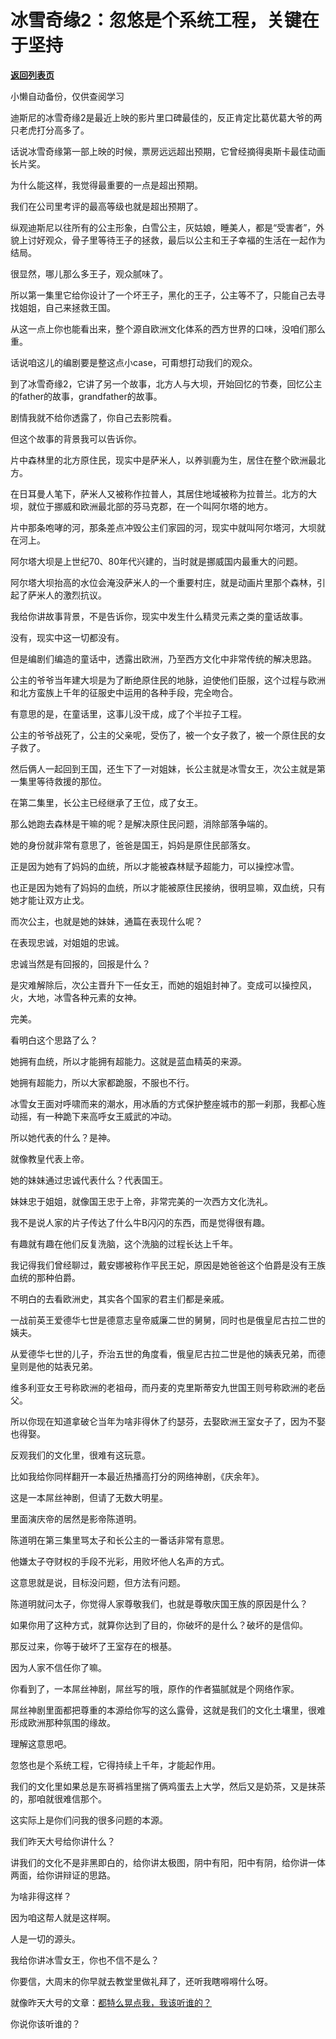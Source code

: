 # 冰雪奇缘2：忽悠是个系统工程，关键在于坚持

[**返回列表页**](/gzh/记忆承载3)

小懒自动备份，仅供查阅学习

迪斯尼的冰雪奇缘2是最近上映的影片里口碑最佳的，反正肯定比葛优葛大爷的两只老虎打分高多了。

  

话说冰雪奇缘第一部上映的时候，票房远远超出预期，它曾经摘得奥斯卡最佳动画长片奖。

  

为什么能这样，我觉得最重要的一点是超出预期。

  

我们在公司里考评的最高等级也就是超出预期了。

  

纵观迪斯尼以往所有的公主形象，白雪公主，灰姑娘，睡美人，都是“受害者”，外貌上讨好观众，骨子里等待王子的拯救，最后以公主和王子幸福的生活在一起作为结局。

  

很显然，哪儿那么多王子，观众腻味了。

  

所以第一集里它给你设计了一个坏王子，黑化的王子，公主等不了，只能自己去寻找姐姐，自己来拯救王国。

  

从这一点上你也能看出来，整个源自欧洲文化体系的西方世界的口味，没咱们那么重。

  

话说咱这儿的编剧要是整这点小case，可甭想打动我们的观众。

  

到了冰雪奇缘2，它讲了另一个故事，北方人与大坝，开始回忆的节奏，回忆公主的father的故事，grandfather的故事。

  

剧情我就不给你透露了，你自己去影院看。

  

但这个故事的背景我可以告诉你。

  

片中森林里的北方原住民，现实中是萨米人，以养驯鹿为生，居住在整个欧洲最北方。

  

在日耳曼人笔下，萨米人又被称作拉普人，其居住地域被称为拉普兰。北方的大坝，就位于挪威和欧洲最北部的芬马克郡，在一个叫阿尔塔的地方。

  

片中那条咆哮的河，那条差点冲毁公主们家园的河，现实中就叫阿尔塔河，大坝就在河上。

  

阿尔塔大坝是上世纪70、80年代兴建的，当时就是挪威国内最重大的问题。

  

阿尔塔大坝抬高的水位会淹没萨米人的一个重要村庄，就是动画片里那个森林，引起了萨米人的激烈抗议。

  

我给你讲故事背景，不是告诉你，现实中发生什么精灵元素之类的童话故事。

  

没有，现实中这一切都没有。

  

但是编剧们编造的童话中，透露出欧洲，乃至西方文化中非常传统的解决思路。

  

公主的爷爷当年建大坝是为了断绝原住民的地脉，迫使他们臣服，这个过程与欧洲和北方蛮族上千年的征服史中运用的各种手段，完全吻合。

  

有意思的是，在童话里，这事儿没干成，成了个半拉子工程。

  

公主的爷爷战死了，公主的父亲呢，受伤了，被一个女子救了，被一个原住民的女子救了。

  

然后俩人一起回到王国，还生下了一对姐妹，长公主就是冰雪女王，次公主就是第一集里等待救援的那位。

  

在第二集里，长公主已经继承了王位，成了女王。

  

那么她跑去森林是干嘛的呢？是解决原住民问题，消除部落争端的。

  

她的身份就非常有意思了，爸爸是国王，妈妈是原住民部落女。

  

正是因为她有了妈妈的血统，所以才能被森林赋予超能力，可以操控冰雪。

  

也正是因为她有了妈妈的血统，所以才能被原住民接纳，很明显嘛，双血统，只有她才能让双方止戈。

  

而次公主，也就是她的妹妹，通篇在表现什么呢？

  

在表现忠诚，对姐姐的忠诚。

  

忠诚当然是有回报的，回报是什么？

  

是灾难解除后，次公主晋升下一任女王，而她的姐姐封神了。变成可以操控风，火，大地，冰雪各种元素的女神。

  

完美。

  

看明白这个思路了么？

  

她拥有血统，所以才能拥有超能力。这就是蓝血精英的来源。

  

她拥有超能力，所以大家都跪服，不服也不行。

  

冰雪女王面对呼啸而来的潮水，用冰盾的方式保护整座城市的那一刹那，我都心旌动摇，有一种跪下来高呼女王威武的冲动。

  

所以她代表的什么？是神。

  

就像教皇代表上帝。

  

她的妹妹通过忠诚代表什么？代表国王。

  

妹妹忠于姐姐，就像国王忠于上帝，非常完美的一次西方文化洗礼。

  

我不是说人家的片子传达了什么牛B闪闪的东西，而是觉得很有趣。

  

有趣就有趣在他们反复洗脑，这个洗脑的过程长达上千年。

  

我记得我们曾经聊过，戴安娜被称作平民王妃，原因是她爸爸这个伯爵是没有王族血统的那种伯爵。

  

不明白的去看欧洲史，其实各个国家的君主们都是亲戚。

  

一战前英王爱德华七世是德意志皇帝威廉二世的舅舅，同时也是俄皇尼古拉二世的姨夫。

  

从爱德华七世的儿子，乔治五世的角度看，俄皇尼古拉二世是他的姨表兄弟，而德皇则是他的姑表兄弟。

  

维多利亚女王号称欧洲的老祖母，而丹麦的克里斯蒂安九世国王则号称欧洲的老岳父。

  

所以你现在知道拿破仑当年为啥非得休了约瑟芬，去娶欧洲王室女子了，因为不娶也得娶。

  

反观我们的文化里，很难有这玩意。

  

比如我给你同样翻开一本最近热播高打分的网络神剧，《庆余年》。

  

这是一本屌丝神剧，但请了无数大明星。

  

里面演庆帝的居然是影帝陈道明。

  

陈道明在第三集里骂太子和长公主的一番话非常有意思。

  

他嫌太子夺财权的手段不光彩，用败坏他人名声的方式。

  

这意思就是说，目标没问题，但方法有问题。

  

陈道明就问太子，你觉得人家尊敬我们，也就是尊敬庆国王族的原因是什么？

  

如果你用了这种方式，就算你达到了目的，你破坏的是什么？破坏的是信仰。

  

那反过来，你等于破坏了王室存在的根基。

  

因为人家不信任你了嘛。

  

你看到了，一本屌丝神剧，屌丝写的哦，原作的作者猫腻就是个网络作家。

  

屌丝神剧里面都把尊重的本源给你写的这么露骨，这就是我们的文化土壤里，很难形成欧洲那种氛围的缘故。

  

理解这意思吧。

  

忽悠也是个系统工程，它得持续上千年，才能起作用。

  

我们的文化里如果总是东哥裤裆里揣了俩鸡蛋去上大学，然后又是奶茶，又是抹茶的，那咱就很难信那个。

  

这实际上是你们问我的很多问题的本源。

  

我们昨天大号给你讲什么？

  

讲我们的文化不是非黑即白的，给你讲太极图，阴中有阳，阳中有阴，给你讲一体两面，给你讲辩证的思路。

  

为啥非得这样？

  

因为咱这帮人就是这样啊。

  

人是一切的源头。

  

我给你讲冰雪女王，你也不信不是么？

  

你要信，大周末的你早就去教堂里做礼拜了，还听我瞎嘚嘚什么呀。

  

就像昨天大号的文章：[都特么晃点我，我该听谁的？](https://mp.weixin.qq.com/s?__biz=MzU0MjYwNDU2Mw==&mid=2247487725&idx=1&sn=6b4f396dcb990ac6f803015648adebd1&chksm=fb197c91cc6ef587b507a640052e0cac7a971d34008615ac9130670737a73df40c8dd2ee4b07&token=1700239991&lang=zh_CN&scene=21#wechat_redirect)

  

你说你该听谁的？

